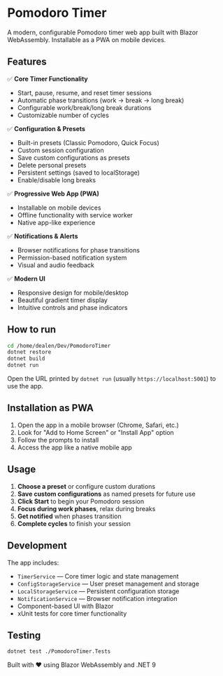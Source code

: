# Pomodoro Timer

A modern, configurable Pomodoro timer web app built with Blazor WebAssembly. Installable as a PWA on mobile devices.

## Features

✅ **Core Timer Functionality**
- Start, pause, resume, and reset timer sessions
- Automatic phase transitions (work → break → long break)
- Configurable work/break/long break durations
- Customizable number of cycles

✅ **Configuration & Presets**
- Built-in presets (Classic Pomodoro, Quick Focus)
- Custom session configuration
- Save custom configurations as presets
- Delete personal presets
- Persistent settings (saved to localStorage)
- Enable/disable long breaks

✅ **Progressive Web App (PWA)**
- Installable on mobile devices
- Offline functionality with service worker
- Native app-like experience

✅ **Notifications & Alerts**
- Browser notifications for phase transitions
- Permission-based notification system
- Visual and audio feedback

✅ **Modern UI**
- Responsive design for mobile/desktop
- Beautiful gradient timer display
- Intuitive controls and phase indicators

## How to run

```bash
cd /home/dealen/Dev/PomodoroTimer
dotnet restore
dotnet build
dotnet run
```

Open the URL printed by `dotnet run` (usually `https://localhost:5001`) to use the app.

## Installation as PWA

1. Open the app in a mobile browser (Chrome, Safari, etc.)
2. Look for "Add to Home Screen" or "Install App" option
3. Follow the prompts to install
4. Access the app like a native mobile app

## Usage

1. **Choose a preset** or configure custom durations
2. **Save custom configurations** as named presets for future use
3. **Click Start** to begin your Pomodoro session
4. **Focus during work phases**, relax during breaks
5. **Get notified** when phases transition
6. **Complete cycles** to finish your session

## Development

The app includes:
- `TimerService` — Core timer logic and state management
- `ConfigStorageService` — User preset management and storage
- `LocalStorageService` — Persistent configuration storage
- `NotificationService` — Browser notification integration
- Component-based UI with Blazor
- xUnit tests for core timer functionality

## Testing

```bash
dotnet test ./PomodoroTimer.Tests
```

Built with ❤️ using Blazor WebAssembly and .NET 9
